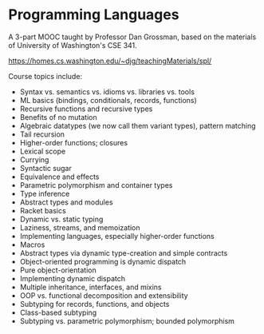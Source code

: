 # Programming Languages

A 3-part MOOC taught by Professor Dan Grossman, based on the materials of University of Washington's CSE 341.

<https://homes.cs.washington.edu/~djg/teachingMaterials/spl/>

Course topics include:

- Syntax vs. semantics vs. idioms vs. libraries vs. tools
- ML basics (bindings, conditionals, records, functions)
- Recursive functions and recursive types
- Benefits of no mutation
- Algebraic datatypes (we now call them variant types), pattern matching
- Tail recursion
- Higher-order functions; closures
- Lexical scope
- Currying
- Syntactic sugar
- Equivalence and effects
- Parametric polymorphism and container types
- Type inference
- Abstract types and modules
- Racket basics
- Dynamic vs. static typing
- Laziness, streams, and memoization
- Implementing languages, especially higher-order functions
- Macros
- Abstract types via dynamic type-creation and simple contracts
- Object-oriented programming is dynamic dispatch
- Pure object-orientation
- Implementing dynamic dispatch
- Multiple inheritance, interfaces, and mixins
- OOP vs. functional decomposition and extensibility
- Subtyping for records, functions, and objects
- Class-based subtyping
- Subtyping vs. parametric polymorphism; bounded polymorphism
